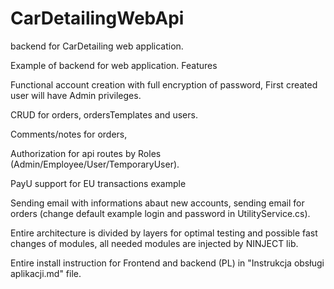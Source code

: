 # CarDetailingWebApi
backend for CarDetailing web application.

Example of backend for web application.
Features

Functional account creation with full encryption of password, First created user will have Admin privileges. 

CRUD for orders, ordersTemplates and users.

Comments/notes for orders, 

Authorization for api routes by Roles (Admin/Employee/User/TemporaryUser).

PayU support for EU transactions example

Sending email with informations abaut new accounts, sending email for orders
(change default example login and password in UtilityService.cs).






Entire architecture is divided by layers for optimal testing and possible fast changes of modules, all needed modules 
are injected by NINJECT lib. 

Entire install instruction for Frontend and backend (PL) in "Instrukcja obsługi aplikacji.md" file.

